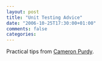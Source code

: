 ```yaml
---
layout: post
title: "Unit Testing Advice"
date: "2006-10-25T17:30:00+01:00"
comments: false
categories: 
---
```


<p>Practical tips from <a href="http://jroller.com/page/cpurdy?entry=unit_testing_tips">Cameron Purdy</a>.</p>


